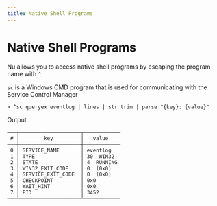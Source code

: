 ```yaml
---
title: Native Shell Programs
---
```


# Native Shell Programs

Nu allows you to access native shell programs by escaping the program name with `^`.

`sc` is a Windows CMD program that is used for communicating with the Service Control Manager

```shell
> ^sc queryex eventlog | lines | str trim | parse "{key}: {value}"
```

Output

```
───┬────────────────────┬────────────
 # │        key         │   value
───┼────────────────────┼────────────
 0 │ SERVICE_NAME       │ eventlog
 1 │ TYPE               │ 30  WIN32
 2 │ STATE              │ 4  RUNNING
 3 │ WIN32_EXIT_CODE    │ 0  (0x0)
 4 │ SERVICE_EXIT_CODE  │ 0  (0x0)
 5 │ CHECKPOINT         │ 0x0
 6 │ WAIT_HINT          │ 0x0
 7 │ PID                │ 3452
───┴────────────────────┴────────────
```
